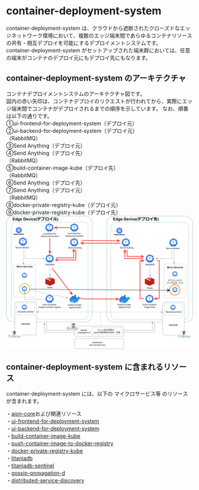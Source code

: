 # container-deployment-system
container-deployment-system は、クラウドから遮断されたクローズドなエッジネットワーク環境において、複数のエッジ端末間であらゆるコンテナリソースの共有・相互デプロイを可能にするデプロイメントシステムです。  
container-deployment-system がセットアップされた端末群においては、任意の端末がコンテナのデプロイ元にもデプロイ先にもなります。  

## container-deployment-system のアーキテクチャ  
コンテナデプロイメントシステムのアーキテクチャ図です。  
図内の赤い矢印は、コンテナデプロイのリクエストが行われてから、実際にエッジ端末間でコンテナがデプロイされるまでの順序を示しています。
なお、順番は以下の通りです。  
①ui-frontend-for-deployment-system（デプロイ元）   
②ui-backend-for-deployment-system（デプロイ元）  
（RabbitMQ）  
③Send Anything（デプロイ元）  
④Send Anything（デプロイ先）  
（RabbitMQ）  
⑤build-container-image-kube（デプロイ先）     
（RabbitMQ）  
⑥Send Anything（デプロイ先）  
⑦Send Anything（デプロイ元）    
（RabbitMQ）  
⑧docker-private-registry-kube（デプロイ元）    
⑨docker-private-registry-kube（デプロイ先）  
![deployment-system](documents/container_deployment_system.drawio.png)

## container-deployment-system に含まれるリソース

container-deployment-system には、以下の マイクロサービス等 のリソースが含まれます。  

・[aion-core](https://github.com/latonaio/aion-core)および関連リソース  
・[ui-frontend-for-deployment-system](https://github.com/latonaio/ui-frontend-for-deployment-system)     
・[ui-backend-for-deployment-system](https://github.com/latonaio/ui-backend-for-deployment-system)      
・[build-container-image-kube](https://github.com/latonaio/build-container-image-kube)    
・[push-container-image-to-docker-registry](https://github.com/latonaio/push-container-image-to-docker-registry)    
・[docker-private-registry-kube](https://github.com/latonaio/push-container-image-to-docker-registry)    
・[titaniadb](https://github.com/latonaio/titaniadb)    
・[titaniadb-sentinel](https://github.com/latonaio/titaniadb-sentinel)    
・[gossip-propagation-d](https://github.com/latonaio/gossip-propagation-d)    
・[distributed-service-discovery](https://github.com/latonaio/distributed-service-discovery)  
